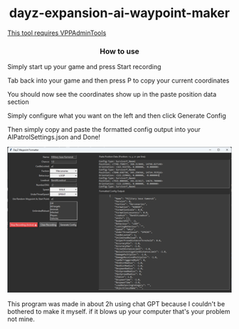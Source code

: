 <h1 align="center">dayz-expansion-ai-waypoint-maker</h1>

[This tool requires VPPAdminTools](https://steamcommunity.com/sharedfiles/filedetails/?id=1828439124)

<h3 align="center">How to use</h3>

Simply start up your game and press Start recording

Tab back into your game and then press P to copy your current coordinates

You should now see the coordinates show up in the paste position data section

Simply configure what you want on the left and then click Generate Config

Then simply copy and paste the formatted config output into your AIPatrolSettings.json and Done!


![Example App Screenshot](Screenshot.png)

This program was made in about 2h using chat GPT because I couldn't be bothered to make it myself. if it blows up your computer that's your problem not mine.
